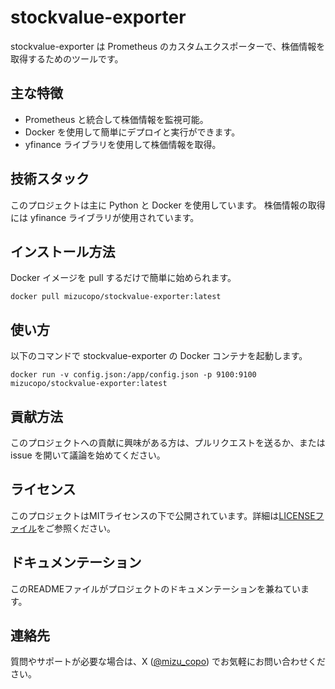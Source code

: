 # stockvalue-exporter

stockvalue-exporter は Prometheus のカスタムエクスポーターで、株価情報を取得するためのツールです。

## 主な特徴

- Prometheus と統合して株価情報を監視可能。
- Docker を使用して簡単にデプロイと実行ができます。
- yfinance ライブラリを使用して株価情報を取得。

## 技術スタック

このプロジェクトは主に Python と Docker を使用しています。
株価情報の取得には yfinance ライブラリが使用されています。

## インストール方法

Docker イメージを pull するだけで簡単に始められます。

```
docker pull mizucopo/stockvalue-exporter:latest
```

## 使い方

以下のコマンドで stockvalue-exporter の Docker コンテナを起動します。

```
docker run -v config.json:/app/config.json -p 9100:9100 mizucopo/stockvalue-exporter:latest
```

## 貢献方法

このプロジェクトへの貢献に興味がある方は、プルリクエストを送るか、または issue を開いて議論を始めてください。

## ライセンス

このプロジェクトはMITライセンスの下で公開されています。詳細は[LICENSEファイル](/LICENSE)をご参照ください。

## ドキュメンテーション

このREADMEファイルがプロジェクトのドキュメンテーションを兼ねています。

## 連絡先

質問やサポートが必要な場合は、X ([@mizu_copo](https://twitter.com/mizu_copo)) でお気軽にお問い合わせください。
